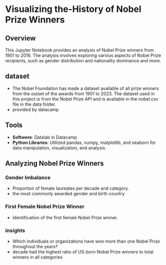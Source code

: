 # Visualizing the-History of Nobel Prize Winners
## Overview
This Jupyter Notebook provides an analysis of Nobel Prize winners from 1901 to 2016. The analysis involves exploring various aspects of Nobel Prize recipients, such as gender distribution and nationality dominance and more.

## dataset
- The Nobel Foundation has made a dataset available of all prize winners from the outset of the awards from 1901 to 2023. The dataset used in this project is from the Nobel Prize API and is available in the nobel.csv file in the data folder.
- provided by datacamp

## Tools 
- **Softwere**: Datalab in Datacamp
- **Python Libraries**: Utilized pandas, numpy, matplotlib, and seaborn for data manipulation, visualization, and analysis.

## Analyzing Nobel Prize Winners
  
### Gender Imbalance
- Proportion of female laureates per decade and category.
- the most commonly awarded gender and birth country


### First Female Nobel Prize Winner

- Identification of the first female Nobel Prize winner.

### insights
- Which individuals or organizations have won more than one Nobel Prize throughout the years?
- decade had the highest ratio of US-born Nobel Prize winners to total winners in all categories
